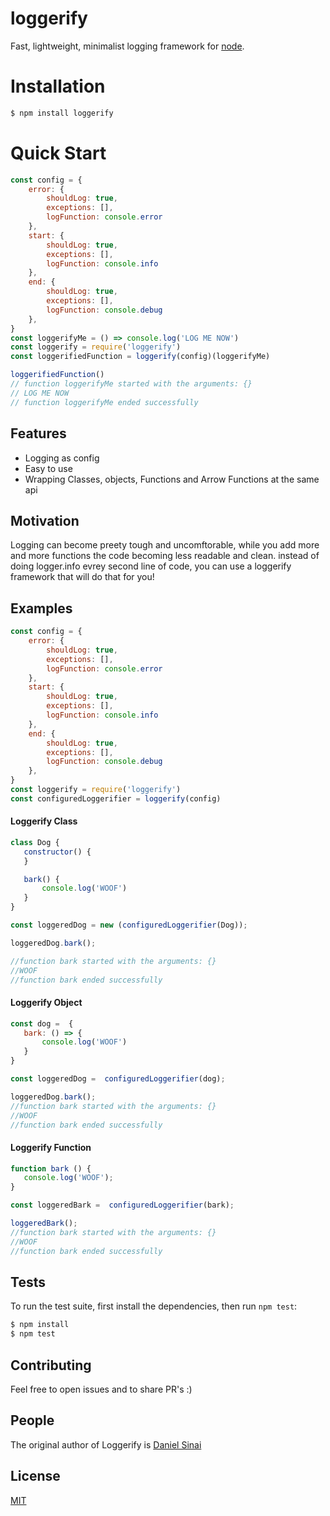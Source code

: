 # loggerify
  Fast, lightweight, minimalist logging framework for [node](http://nodejs.org).
  
# Installation
```bash
$ npm install loggerify
```

# Quick Start
```js
const config = {
    error: {
        shouldLog: true,
        exceptions: [],
        logFunction: console.error
    },
    start: {
        shouldLog: true,
        exceptions: [],
        logFunction: console.info
    },
    end: {
        shouldLog: true,
        exceptions: [],
        logFunction: console.debug
    },
}
const loggerifyMe = () => console.log('LOG ME NOW')
const loggerify = require('loggerify')
const loggerifiedFunction = loggerify(config)(loggerifyMe)

loggerifiedFunction()
// function loggerifyMe started with the arguments: {}
// LOG ME NOW
// function loggerifyMe ended successfully
```

## Features

  * Logging as config
  * Easy to use
  * Wrapping Classes, objects, Functions and Arrow Functions at the same api

## Motivation

  Logging can become preety tough and uncomftorable, while you add more and more functions the code becoming less readable and clean.
  instead of doing logger.info evrey second line of code, you can use a loggerify framework that will do that for you!

## Examples
```js
const config = {
    error: {
        shouldLog: true,
        exceptions: [],
        logFunction: console.error
    },
    start: {
        shouldLog: true,
        exceptions: [],
        logFunction: console.info
    },
    end: {
        shouldLog: true,
        exceptions: [],
        logFunction: console.debug
    },
}
const loggerify = require('loggerify')
const configuredLoggerifier = loggerify(config)
```
 #### Loggerify Class
 ```js
class Dog {
    constructor() {
    }

    bark() {
        console.log('WOOF')
    }
}

const loggeredDog = new (configuredLoggerifier(Dog));

loggeredDog.bark();

//function bark started with the arguments: {}
//WOOF
//function bark ended successfully
```
 #### Loggerify Object
 ```js
 const dog =  {
    bark: () => {
        console.log('WOOF')
    }
}

const loggeredDog =  configuredLoggerifier(dog);

loggeredDog.bark();
//function bark started with the arguments: {}
//WOOF
//function bark ended successfully
```
 #### Loggerify Function
 ```js
 function bark () {
    console.log('WOOF');
}

const loggeredBark =  configuredLoggerifier(bark);

loggeredBark();
//function bark started with the arguments: {}
//WOOF
//function bark ended successfully
```

## Tests

  To run the test suite, first install the dependencies, then run `npm test`:

```bash
$ npm install
$ npm test
```

## Contributing

Feel free to open issues and to share PR's :)

## People

The original author of Loggerify is [Daniel Sinai](https://github.com/danielsinai)

## License

  [MIT](LICENSE)
